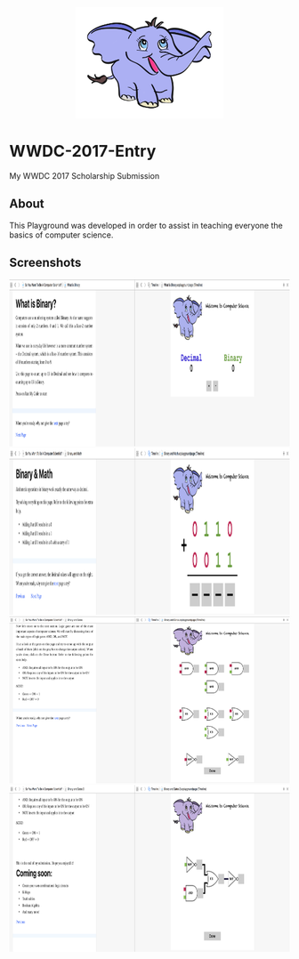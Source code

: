 <p align="center">
  <img src="BoyElephant.png" height="200" />
</p>

# WWDC-2017-Entry

My WWDC 2017 Scholarship Submission


## About

This Playground was developed in order to assist in teaching everyone the basics of computer science.

## Screenshots

<img src="Screenshots/Screenshot 1.png" height="300" />

<img src="Screenshots/Screenshot 2.png" height="300" />

<img src="Screenshots/Screenshot 3.png" height="300" />

<img src="Screenshots/Screenshot 4.png" height="300" />

